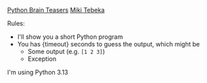 [Python Brain Teasers](https://pragprog.com/titles/d-pybrain/python-brain-teasers/)
[Miki Tebeka](mailto:miki@353solutions.com)

Rules:
- I'll show you a short Python program
- You has {timeout} seconds to guess the output, which might be
    - Some output (e.g. `[1 2 3]`)
    - Exception

I'm using Python 3.13
